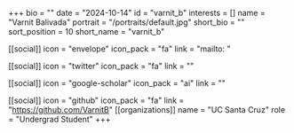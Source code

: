 +++
bio = "" 
date = "2024-10-14" 
id = "varnit_b" 
interests = [] 
name = "Varnit Balivada" 
portrait = "/portraits/default.jpg" 
short_bio = "" 
sort_position = 10
 short_name = "varnit_b" 

[[social]] 
    icon = "envelope" 
    icon_pack = "fa" 
    link = "mailto: "

 [[social]] 
    icon = "twitter" 
    icon_pack = "fa" 
    link = "" 

[[social]] 
    icon = "google-scholar" 
    icon_pack = "ai" 
    link = "" 

[[social]] 
    icon = "github" 
    icon_pack = "fa" 
    link = "https://github.com/VarnitB" 
[[organizations]] 
     name = "UC Santa Cruz" 
      role = "Undergrad Student" 
+++
